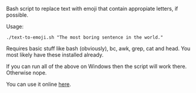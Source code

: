 Bash script to replace text with emoji that contain appropiate letters, if possible.

Usage:
```
./text-to-emoji.sh "The most boring sentence in the world."
```

Requires basic stuff like bash (obviously), bc, awk, grep, cat and head.
You most likely have these installed already.

If you can run all of the above on Windows then the script will work there.
Otherwise nope.

You can use it online [here](http://supersraka.ddns.net/emoji/tool.php).
